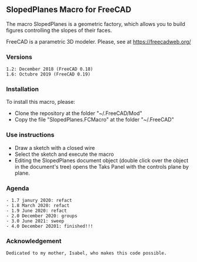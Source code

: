 ## SlopedPlanes Macro for FreeCAD

The macro SlopedPlanes is a geometric factory, which allows you to build figures controlling the slopes of their faces.

FreeCAD is a parametric 3D modeler. Please, see at https://freecadweb.org/

### Versions

    1.2: December 2018 (FreeCAD 0.18)
    1.6: Octubre 2019 (FreeCAD 0.19)

### Installation

To install this macro, please:

* Clone the repository at the folder "~/.FreeCAD/Mod"
* Copy the file "SlopedPlanes.FCMacro" at the folder "~/.FreeCAD"

### Use instructions

* Draw a sketch with a closed wire
* Select the sketch and execute the macro
* Editing the SlopedPlanes document object (double click over the object in the document's tree)
  opens the Taks Panel with the controls plane by plane.

### Agenda

    - 1.7 janury 2020: refact
    - 1.8 March 2020: refact
    - 1.9 June 2020: refact
    - 2.0 December 2020: groups
    - 3.0 June 2021: sweep
    - 4.0 December 20201: finished!!!

### Acknowledgement

    Dedicated to my mother, Isabel, who makes this code possible.
